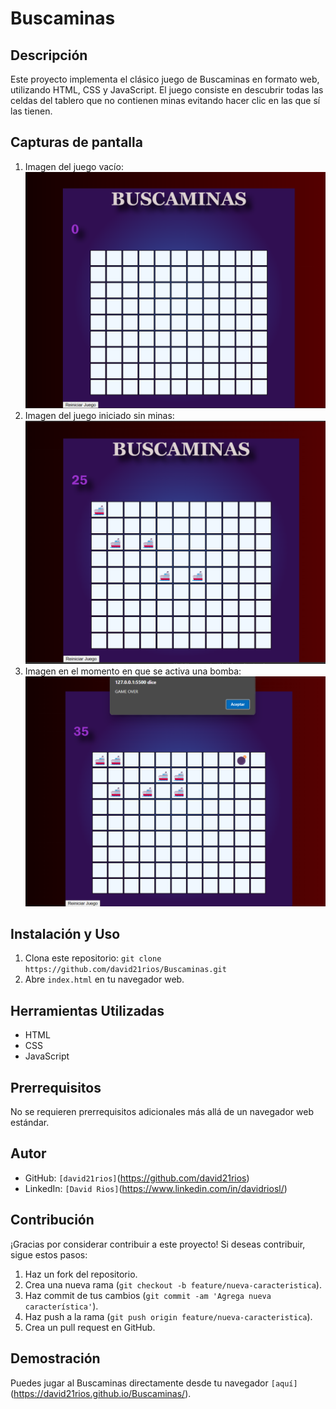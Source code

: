 # Buscaminas

## Descripción
Este proyecto implementa el clásico juego de Buscaminas en formato web, utilizando HTML, CSS y JavaScript. El juego consiste en descubrir todas las celdas del tablero que no contienen minas evitando hacer clic en las que sí las tienen.

## Capturas de pantalla
1. Imagen del juego vacío: ![Imagen 1](img/imagen1.png)
2. Imagen del juego iniciado sin minas: ![Imagen 2](img/imagen2.png)
3. Imagen en el momento en que se activa una bomba: ![Imagen 3](img/imagen3.png)

## Instalación y Uso
1. Clona este repositorio: `git clone https://github.com/david21rios/Buscaminas.git`
2. Abre `index.html` en tu navegador web.

## Herramientas Utilizadas
- HTML
- CSS
- JavaScript

## Prerrequisitos
No se requieren prerrequisitos adicionales más allá de un navegador web estándar.

## Autor
- GitHub: `[david21rios]`(https://github.com/david21rios)
- LinkedIn: `[David Rios]`(https://www.linkedin.com/in/davidriosl/)

## Contribución
¡Gracias por considerar contribuir a este proyecto! Si deseas contribuir, sigue estos pasos:
1. Haz un fork del repositorio.
2. Crea una nueva rama (`git checkout -b feature/nueva-caracteristica`).
3. Haz commit de tus cambios (`git commit -am 'Agrega nueva característica'`).
4. Haz push a la rama (`git push origin feature/nueva-caracteristica`).
5. Crea un pull request en GitHub.

## Demostración
Puedes jugar al Buscaminas directamente desde tu navegador `[aquí]`(https://david21rios.github.io/Buscaminas/).
